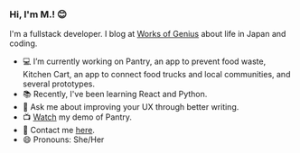 ### Hi, I'm M.! 😊

I'm a fullstack developer. I blog at [Works of Genius](https://www.worksofgenius.org) about life in Japan and coding.

- 💻 I’m currently working on Pantry, an app to prevent food waste, Kitchen Cart, an app to connect food trucks and local communities, and several prototypes.
- 📚 Recently, I've been learning React and Python.
- 📝 Ask me about improving your UX through better writing.
- 📺 [Watch](https://www.youtube.com/watch?v=Zl-D6htsWBA&list=WL&index=9&t=3649s) my demo of Pantry.
- 👋 Contact me [here](https://www.marisancassidy.com).
- 😄 Pronouns: She/Her
